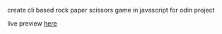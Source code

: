 create cli based rock paper scissors game in javascript for odin project

live preview [here](https://ctzewu.github.io/odin-rps/)